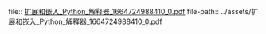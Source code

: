 file:: [扩展和嵌入_Python_解释器_1664724988410_0.pdf](../assets/扩展和嵌入_Python_解释器_1664724988410_0.pdf)
file-path:: ../assets/扩展和嵌入_Python_解释器_1664724988410_0.pdf
